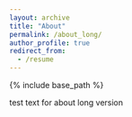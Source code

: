```yaml
---
layout: archive
title: "About"
permalink: /about_long/
author_profile: true
redirect_from:
  - /resume
---
```


{% include base_path %}


test text for about long version
